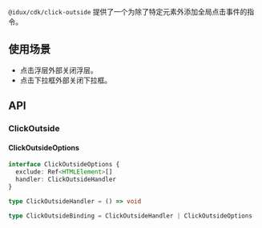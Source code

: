 `@idux/cdk/click-outside` 提供了一个为除了特定元素外添加全局点击事件的指令。

## 使用场景

- 点击浮层外部关闭浮层。
- 点击下拉框外部关闭下拉框。

## API

### ClickOutside

#### ClickOutsideOptions

```typescript
interface ClickOutsideOptions {
  exclude: Ref<HTMLElement>[]
  handler: ClickOutsideHandler
}

type ClickOutsideHandler = () => void

type ClickOutsideBinding = ClickOutsideHandler | ClickOutsideOptions
```
